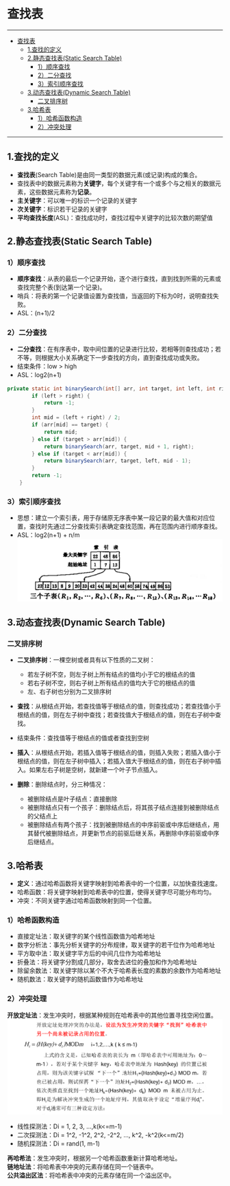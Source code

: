 # 查找表

---
<!-- TOC -->
* [查找表](#查找表)
  * [1.查找的定义](#1查找的定义)
  * [2.静态查找表(Static Search Table)](#2静态查找表static-search-table)
    * [1）顺序查找](#1顺序查找)
    * [2）二分查找](#2二分查找)
    * [3）索引顺序查找](#3索引顺序查找)
  * [3.动态查找表(Dynamic Search Table)](#3动态查找表dynamic-search-table)
    * [二叉排序树](#二叉排序树)
  * [3.哈希表](#3哈希表)
    * [1）哈希函数构造](#1哈希函数构造)
    * [2）冲突处理](#2冲突处理)
<!-- TOC -->

---

## 1.查找的定义

- **查找表**(Search Table)是由同一类型的数据元素(或记录)构成的集合。  
- 查找表中的数据元素称为**关键字**，每个关键字有一个或多个与之相关的数据元素，这些数据元素称为**记录**。
- **主关键字**：可以唯一的标识一个记录的关键字
- **次关键字**：标识若干记录的关键字
- **平均查找长度**(ASL)：查找成功时，查找过程中关键字的比较次数的期望值

## 2.静态查找表(Static Search Table)

### 1）顺序查找

- **顺序查找**：从表的最后一个记录开始，逐个进行查找，直到找到所需的元素或查找完整个表(到达第一个记录)。
- 哨兵：将表的第一个记录值设置为查找值，当返回的下标为0时，说明查找失败。
- ASL：(n+1)/2

### 2）二分查找

- **二分查找**：在有序表中，取中间位置的记录进行比较，若相等则查找成功；若不等，则根据大小关系确定下一步查找的方向，直到查找成功或失败。
- 结束条件：low > high
- ASL：log2(n+1)

```java
private static int binarySearch(int[] arr, int target, int left, int right) {
        if (left > right) {
            return -1;
        }
        int mid = (left + right) / 2;
        if (arr[mid] == target) {
            return mid;
        } else if (target > arr[mid]) {
            return binarySearch(arr, target, mid + 1, right);
        } else if (target < arr[mid]) {
            return binarySearch(arr, target, left, mid - 1);
        }
        return -1;
    }
```

### 3）索引顺序查找

- 思想：建立一个索引表，用于存储原无序表中某一段记录的最大值和对应位置，查找时先通过二分查找索引表确定查找范围，再在范围内进行顺序查找。
- ASL：log2(n+1) + n/m
![img.png](./pics/img_16.png)


## 3.动态查找表(Dynamic Search Table)

### 二叉排序树

- **二叉排序树**：一棵空树或者具有以下性质的二叉树：
    - 若左子树不空，则左子树上所有结点的值均小于它的根结点的值
    - 若右子树不空，则右子树上所有结点的值均大于它的根结点的值
    - 左、右子树也分别为二叉排序树

- **查找**：从根结点开始，若查找值等于根结点的值，则查找成功；若查找值小于根结点的值，则在左子树中查找；若查找值大于根结点的值，则在右子树中查找。
- 结束条件：查找值等于根结点的值或者查找到空树
- **插入**：从根结点开始，若插入值等于根结点的值，则插入失败；若插入值小于根结点的值，则在左子树中插入；若插入值大于根结点的值，则在右子树中插入。如果左右子树是空树，就新建一个叶子节点插入。
- **删除**：删除结点时，分三种情况：
    - 被删除结点是叶子结点：直接删除
    - 被删除结点只有一个孩子：删除结点后，将其孩子结点连接到被删除结点的父结点上
    - 被删除结点有两个孩子：找到被删除结点的中序前驱或中序后继结点，用其替代被删除结点，并更新节点的前驱后继关系，再删除中序前驱或中序后继结点。


## 3.哈希表

- **定义**：通过哈希函数将关键字映射到哈希表中的一个位置，以加快查找速度。
- 哈希函数：将关键字映射到哈希表中的位置，使得关键字尽可能分布均匀。
- 冲突：不同关键字通过哈希函数映射到同一个位置。

### 1）哈希函数构造

- 直接定址法：取关键字的某个线性函数值为哈希地址
- 数字分析法：事先分析关键字的分布规律，取关键字的若干位作为哈希地址
- 平方取中法：取关键字平方后的中间几位作为哈希地址
- 折叠法：将关键字分割成几部分，取舍去进位的叠加和作为哈希地址
- 除留余数法：取关键字除以某个不大于哈希表长度的素数的余数作为哈希地址
- 随机数法：取关键字的随机函数值作为哈希地址

### 2）冲突处理

**开放定址法**：发生冲突时，根据某种规则在哈希表中的其他位置寻找空闲位置。
![img.png](./pics/img_17.png)
- 线性探测法：Di = 1, 2, 3, ...,k(k<=m-1)
- 二次探测法：Di = 1^2, -1^2, 2^2, -2^2, ..., k^2, -k^2(k<=m/2)
- 随机探测法：Di = rand(1, m-1)

**再哈希法**：发生冲突时，根据另一个哈希函数重新计算哈希地址。  
**链地址法**：将哈希表中冲突的元素存储在同一个链表中。  
**公共溢出区法**：将哈希表中冲突的元素存储在同一个溢出区中。